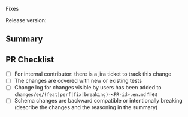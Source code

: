 Fixes <issue-or-jira-number>

<!--
5.8.7
5.9.1
6.0.0-M1.202507
6.0.0-M2.202508
6.0.0
-->
Release version:

## Summary

<!--
Please compose a nontrivial summary in case of significant changes.
* Point out the crucial changes in logic
* Point out the most relevant files and modules for the change
* Provide some reasoning for the decisions taken
-->

## PR Checklist
<!--
Please convert the PR to a draft if any of the following conditions are not met.
-->
- [ ] For internal contributor: there is a jira ticket to track this change
- [ ] The changes are covered with new or existing tests
- [ ] Change log for changes visible by users has been added to `changes/ee/(feat|perf|fix|breaking)-<PR-id>.en.md` files
- [ ] Schema changes are backward compatible or intentionally breaking (describe the changes and the reasoning in the summary)

<!--
Please, take in account the following guidelines while working on PR:
* Try to achieve reasonable coverage of the new code
* Add property-based tests for code that performs complex user input validation or implements a complex algorithm
* Create a PR to [emqx-docs](https://github.com/emqx/emqx-docs) if documentation update is required, or make a follow-up jira ticket
* Do not squash large PRs into a single commit, try to keep comprehensive history of incremental changes
* Do not squash any significant amount of review fixes into the previous commits
-->

<!--
## Checklist for CI (.github/workflows) changes
- [ ] If changed package build workflow, pass [this action](https://github.com/emqx/emqx/actions/workflows/build_packages.yaml) (manual trigger)
- [ ] Change log has been added to `changes/` dir for user-facing artifacts update
-->
